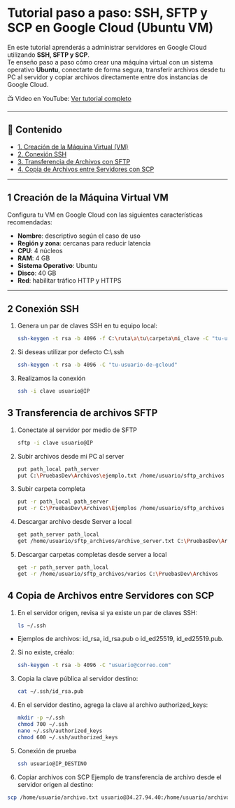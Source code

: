 # Tutorial paso a paso: SSH, SFTP y SCP en Google Cloud (Ubuntu VM)

En este tutorial aprenderás a administrar servidores en Google Cloud utilizando **SSH, SFTP y SCP**.  
Te enseño paso a paso cómo crear una máquina virtual con un sistema operativo **Ubuntu**, conectarte de forma segura, transferir archivos desde tu PC al servidor y copiar archivos directamente entre dos instancias de Google Cloud.

📺 Video en YouTube: [Ver tutorial completo](https://youtu.be/rhWz6NVdPoE)

---

## 📌 Contenido
- [1. Creación de la Máquina Virtual (VM)](#1-creación-de-la-máquina-virtual-vm)
- [2. Conexión SSH](#2-conexión-ssh)
- [3. Transferencia de Archivos con SFTP](#3-transferencia-de-archivos-con-sftp)
- [4. Copia de Archivos entre Servidores con SCP](#4-copia-de-archivos-entre-servidores-con-scp)

---

## 1 Creación de la Máquina Virtual VM

Configura tu VM en Google Cloud con las siguientes características recomendadas:

- **Nombre**: descriptivo según el caso de uso  
- **Región y zona**: cercanas para reducir latencia  
- **CPU**: 4 núcleos  
- **RAM**: 4 GB  
- **Sistema Operativo**: Ubuntu  
- **Disco**: 40 GB  
- **Red**: habilitar tráfico HTTP y HTTPS  

---

## 2 Conexión SSH

1. Genera un par de claves SSH en tu equipo local:  
   ```bash
   ssh-keygen -t rsa -b 4096 -f C:\ruta\a\tu\carpeta\mi_clave -C "tu-usuario-de-gcloud"
2. Si deseas utilizar por defecto C:\\.ssh
   ```bash
   ssh-keygen -t rsa -b 4096 -C "tu-usuario-de-gcloud"

3. Realizamos la conexión
   ```bash
   ssh -i clave usuario@IP

## 3 Transferencia de archivos SFTP

1. Conectate al servidor por medio de SFTP
    ```bash
    sftp -i clave usuario@IP

2. Subir archivos desde mi PC al server
    ```bash
    put path_local path_server
    put C:\PruebasDev\Archivos\ejemplo.txt /home/usuario/sftp_archivos

3. Subir carpeta completa
    ```bash
    put -r path_local path_server
    put -r C:\PruebasDev\Archivos\Ejemplos /home/usuario/sftp_archivos

4. Descargar archivo desde Server a local
   ```bash
   get path_server path_local
   get /home/usuario/sftp_archivos/archivo_server.txt C:\PruebasDev\Archivos

6. Descargar carpetas completas desde server a local
   ```bash
   get -r path_server path_local
   get -r /home/usuario/sftp_archivos/varios C:\PruebasDev\Archivos

## 4 Copia de Archivos entre Servidores con SCP

1. En el servidor origen, revisa si ya existe un par de claves SSH:
   ```bash
   ls ~/.ssh
  - Ejemplos de archivos: id_rsa, id_rsa.pub o id_ed25519, id_ed25519.pub.
 
2. Si no existe, créalo:
    ```bash
    ssh-keygen -t rsa -b 4096 -C "usuario@correo.com"

3. Copia la clave pública al servidor destino:
    ```bash
    cat ~/.ssh/id_rsa.pub

4. En el servidor destino, agrega la clave al archivo authorized_keys:
    ```bash
    mkdir -p ~/.ssh
    chmod 700 ~/.ssh
    nano ~/.ssh/authorized_keys
    chmod 600 ~/.ssh/authorized_keys

5. Conexión de prueba
    ```bash
    ssh usuario@IP_DESTINO

6. Copiar archivos con SCP
Ejemplo de transferencia de archivo desde el servidor origen al destino:
  ```bash
  scp /home/usuario/archivo.txt usuario@34.27.94.40:/home/usuario/archivo.txt
